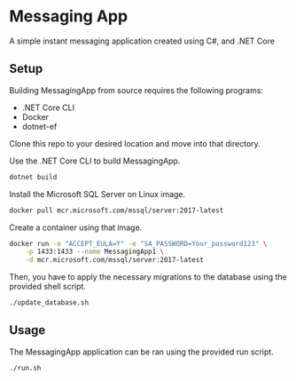 # Messaging App

A simple instant messaging application created using C#, and .NET Core

## Setup

Building MessagingApp from source requires the following programs:
* .NET Core CLI
* Docker
* dotnet-ef

Clone this repo to your desired location and move into that directory.

Use the .NET Core CLI to build MessagingApp.

```bash
dotnet build
```

Install the Microsoft SQL Server on Linux image.

```bash
docker pull mcr.microsoft.com/mssql/server:2017-latest
```

Create a container using that image.

```bash
docker run -e "ACCEPT_EULA=Y" -e "SA_PASSWORD=Your_password123" \
    -p 1433:1433 --name MessagingApp1 \
    -d mcr.microsoft.com/mssql/server:2017-latest
```

Then, you have to apply the necessary migrations to the database using the 
provided shell script.

```bash
./update_database.sh
```

## Usage

The MessagingApp application can be ran using the provided run script.

```bash
./run.sh
```

